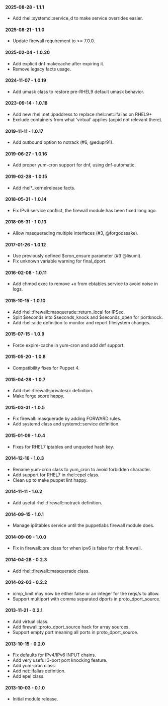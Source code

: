 #### 2025-08-28 - 1.1.1
* Add rhel::systemd::service_d to make service overrides easier.

#### 2025-08-21 - 1.1.0
* Update firewall requirement to >= 7.0.0.

#### 2025-02-04 - 1.0.20
* Add explicit dnf makecache after expiring it.
* Remove legacy facts usage.

#### 2024-11-07 - 1.0.19
* Add umask class to restore pre-RHEL9 default umask behavior.

#### 2023-09-14 - 1.0.18
* Add new rhel::net::ipaddress to replace rhel::net::ifalias on RHEL9+
* Exclude containers from what 'virtual' applies (acpid not relevant there).

#### 2019-11-11 - 1.0.17
* Add outbound option to notrack (#6, @edupr91).

#### 2019-06-27 - 1.0.16
* Add proper yum-cron support for dnf, using dnf-automatic.

#### 2019-02-28 - 1.0.15
* Add rhel*_kernelrelease facts.

#### 2018-05-31 - 1.0.14
* Fix IPv6 service conflict, the firewall module has been fixed long ago.

#### 2018-05-31 - 1.0.13
* Allow masquerading multiple interfaces (#3, @forgodssake).

#### 2017-01-26 - 1.0.12
* Use previously defined $cron_ensure parameter (#3 @lisuml).
* Fix unknown variable warning for final_dport.

#### 2016-02-08 - 1.0.11
* Add chmod exec to remove +x from ebtables.service to avoid noise in logs.

#### 2015-10-15 - 1.0.10
* Add rhel::firewall::masquerade::return_local for IPSec.
* Split $seconds into $seconds_knock and $seconds_open for portknock.
* Add rhel::aide definition to monitor and report filesystem changes.

#### 2015-07-15 - 1.0.9
* Force expire-cache in yum-cron and add dnf support.

#### 2015-05-20 - 1.0.8
* Compatibility fixes for Puppet 4.

#### 2015-04-28 - 1.0.7
* Add rhel::firewall::privatesrc definition.
* Make forge score happy.

#### 2015-03-31 - 1.0.5
* Fix firewall::masquerade by adding FORWARD rules.
* Add systemd class and systemd::service definition.

#### 2015-01-09 - 1.0.4
* Fixes for RHEL7 iptables and unquoted hash key.

#### 2014-12-16 - 1.0.3
* Rename yum-cron class to yum_cron to avoid forbidden character.
* Add support for RHEL7 in rhel::epel class.
* Clean up to make puppet lint happy.

#### 2014-11-11 - 1.0.2
* Add useful rhel::firewall::notrack definition.

#### 2014-09-15 - 1.0.1
* Manage ip6tables service until the puppetlabs firewall module does.

#### 2014-09-09 - 1.0.0
* Fix in firewall::pre class for when ipv6 is false for rhel::firewall.

#### 2014-04-28 - 0.2.3
* Add rhel::firewall::masquerade class.

#### 2014-02-03 - 0.2.2
* icmp_limit may now be either false or an integer for the reqs/s to allow.
* Support multiport with comma separated dports in proto_dport_source.

#### 2013-11-21 - 0.2.1
* Add virtual class.
* Add firewall::proto_dport_source hack for array sources.
* Support empty port meaning all ports in proto_dport_source.

#### 2013-10-15 - 0.2.0
* Fix defaults for IPv4/IPv6 INPUT chains.
* Add very useful 3-port port knocking feature.
* Add yum-cron class.
* Add net::ifalias definition.
* Add epel class.

#### 2013-10-03 - 0.1.0
* Initial module release.

